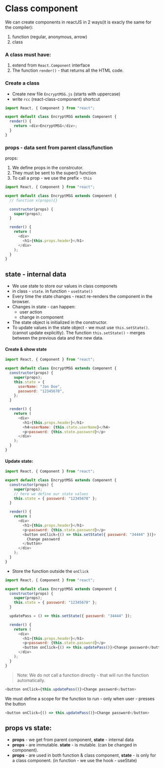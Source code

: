 # Class component

We can create components in reactJS in 2 ways(it is exacly the same for the compiler):

1. function (regular, anonymous, arrow)
2. class

### A class must have:

1. extend from `React.Component` interface
2. The function `render()` - that returns all the HTML code.

### Create a class

- Create new file `EncryptMSG.js` (starts with uppercase)
- write `rcc` (react-class-component) shortcut

```js
import React, { Component } from "react";

export default class EncryptMSG extends Component {
  render() {
    return <div>EncryptMSG</div>;
  }
}
```

### props - data sent from parent class/function

props:

1. We define props in the constrcutor.
2. They must be sent to the super() function
3. To call a prop - we use the prefix - `this`

```js
import React, { Component } from "react";

export default class EncryptMSG extends Component {
  // function x(props){}

  constructor(props) {
    super(props);
  }

  render() {
    return (
      <div>
        <h1>{this.props.header}</h1>
      </div>
    );
  }
}
```

## state - internal data

- We use state to store our values in class componets
- in class - `state`. in function - `useState()`
- Every time the state changes - react re-renders the component in the browser.
- Changes in state - can happen:
  - user action
  - change in component
- The state object is initialized in the constructor.
- To update values in the state object - we must use `this.setState()`. (cannot update explicitly).
  The function `this.setState()` - merges between the previous data and the new data.

#### Create & show state

```js
import React, { Component } from "react";

export default class EncryptMSG extends Component {
  constructor(props) {
    super(props);
    this.state = {
      userName: "Jon Doe",
      password: "12345678",
    };
  }

  render() {
    return (
      <div>
        <h1>{this.props.header}</h1>
        <h4>userName: {this.state.userName}</h4>
        <p>password: {this.state.password}</p>
      </div>
    );
  }
}
```

#### Update state:

```js
import React, { Component } from "react";

export default class EncryptMSG extends Component {
  constructor(props) {
    super(props);
    // here we define our state values
    this.state = { password: "12345678" };
  }

  render() {
    return (
      <div>
        <h1>{this.props.header}</h1>
        <p>password: {this.state.password}</p>
        <button onClick={() => this.setState({ password: "34444" })}>
          Change password
        </button>
      </div>
    );
  }
}
```

- Store the function outside the `onClick`

```js
import React, { Component } from "react";

export default class EncryptMSG extends Component {
  constructor(props) {
    super(props);
    this.state = { password: "12345678" };
  }

  updatePass = () => this.setState({ password: "34444" });

  render() {
    return (
      <div>
        <h1>{this.props.header}</h1>
        <p>password: {this.state.password}</p>
        <button onClick={() => this.updatePass()}>Change password</button>
      </div>
    );
  }
}
```

> Note: We do not call a function directly - that will run the function automatically.

```js
<button onClick={this.updatePass()}>Change password</button>
```

We must define a scope for the function to run - only when user - presses the button

```js
<button onClick={() => this.updatePass()}>Change password</button>
```

## props vs state:

- **props** - we get from parent component, **state** - internal data
- **props** - are immutable. **state** - is mutable. (can be changed in component).
- **props** - are used in both function & class component, **state** - is only for a class component. (in function - we use the hook - useState)
